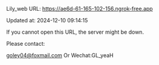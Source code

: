 Lily_web URL: https://ae6d-61-165-102-156.ngrok-free.app

Updated at: 2024-12-10 09:14:15

If you cannot open this URL, the server might be down.

Please contact: 

goley04@foxmail.com Or Wechat:GL_yeaH